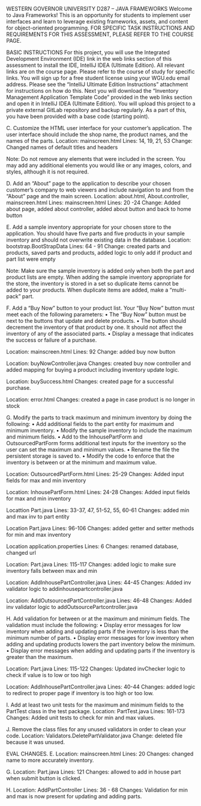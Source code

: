 WESTERN GOVERNOR UNIVERSITY
D287 – JAVA FRAMEWORKS
Welcome to Java Frameworks! This is an opportunity for students to implement user interfaces and learn to leverage existing frameworks, assets, and content for object-oriented programming. FOR SPECIFIC TASK INSTRUCTIONS AND REQUIREMENTS FOR THIS ASSESSMENT, PLEASE REFER TO THE COURSE PAGE.

BASIC INSTRUCTIONS
For this project, you will use the Integrated Development Environment (IDE) link in the web links section of this assessment to install the IDE, IntelliJ IDEA (Ultimate Edition). All relevant links are on the course page. Please refer to the course of study for specific links. You will sign up for a free student license using your WGU.edu email address. Please see the “IntelliJ Ultimate Edition Instructions” attachment for instructions on how do this. Next you will download the “Inventory Management Application Template Code” provided in the web links section and open it in IntelliJ IDEA (Ultimate Edition). You will upload this project to a private external GitLab repository and backup regularly. As a part of this, you have been provided with a base code (starting point).


C.  Customize the HTML user interface for your customer’s application. The user interface should include the shop name, the product names, and the names of the parts.
Location: mainscreen.html
Lines: 14, 19, 21, 53
Change: Changed names of default titles and headers

Note: Do not remove any elements that were included in the screen. You may add any additional elements you would like or any images, colors, and styles, although it is not required.


D.  Add an “About” page to the application to describe your chosen customer’s company to web viewers and include navigation to and from the “About” page and the main screen.
Location: about.html, About.controller, mainscreen.html
Lines: mainscreen.html Lines: 20 -24
Change: Added about page, added about controller, added about button and back to home button

E.  Add a sample inventory appropriate for your chosen store to the application. You should have five parts and five products in your sample inventory and should not overwrite existing data in the database.
Location: bootstrap.BootStrapData
Lines: 64 - 91
Change: created parts and products, saved parts and products, added logic to only add if product and part list were empty

Note: Make sure the sample inventory is added only when both the part and product lists are empty. When adding the sample inventory appropriate for the store, the inventory is stored in a set so duplicate items cannot be added to your products. When duplicate items are added, make a “multi-pack” part.


F.  Add a “Buy Now” button to your product list. Your “Buy Now” button must meet each of the following parameters:
•  The “Buy Now” button must be next to the buttons that update and delete products.
•  The button should decrement the inventory of that product by one. It should not affect the inventory of any of the associated parts.
•  Display a message that indicates the success or failure of a purchase.

Location: mainscreen.html
Lines: 92
Change: added buy now button

Location: buyNowController.java
Changes: created buy now controller and added mapping for buying a product including inventory update logic.

Location: buySuccess.html
Changes: created page for a successful purchase.

Location: error.html
Changes: created a page in case product is no longer in stock


G.  Modify the parts to track maximum and minimum inventory by doing the following:
•  Add additional fields to the part entity for maximum and minimum inventory.
•  Modify the sample inventory to include the maximum and minimum fields.
•  Add to the InhousePartForm and OutsourcedPartForm forms additional text inputs for the inventory so the user can set the maximum and minimum values.
•  Rename the file the persistent storage is saved to.
•  Modify the code to enforce that the inventory is between or at the minimum and maximum value.

Location: OutsourcedPartForm.html
Lines: 25-29
Changes: Added input fields for max and min inventory

Location: InhousePartForm.html
Lines: 24-28
Changes: Added input fields for max and min inventory

Locattion Part.java
Lines: 33-37, 47, 51-52, 55, 60-61
Changes: added min and max inv to part entity

Location Part.java
Lines: 96-106
Changes: added getter and setter methods for min and max inventory

Location application.properties
Lines: 6
Changes: renamed database, changed url

Location: Part.java
Lines: 115-117
Changes: added logic to make sure inventory falls between max and min

Location: AddInhousePartController.java
Lines: 44-45
Changes: Added inv validator logic to addinhousepartcontroller.java

Location: AddOutsourcedPartController.java
Lines: 46-48
Changes: Added inv validator logic to addOutsourcePartcontroller.java


H.  Add validation for between or at the maximum and minimum fields. The validation must include the following:
•  Display error messages for low inventory when adding and updating parts if the inventory is less than the minimum number of parts.
•  Display error messages for low inventory when adding and updating products lowers the part inventory below the minimum.
•  Display error messages when adding and updating parts if the inventory is greater than the maximum.

Location: Part.java
Lines: 115-122
Changes: Updated invChecker logic to check if value is to low or too high

Location: AddInhousePartController.java
Lines: 40-44
Changes: added logic to redirect to proper page if inventory is too high or too low.


I.  Add at least two unit tests for the maximum and minimum fields to the PartTest class in the test package.
Location: PartTest.java
Lines: 161-173
Changes: Added unit tests to check for min and max values.



J.  Remove the class files for any unused validators in order to clean your code.
Location: Validators.DeletePartValidator.java
Change: deleted file because it was unused.

EVAL CHANGES.
E.
Location: mainscreen.html
Lines: 20
Changes: changed name to more accurately inventory.

G.
Location: Part.java
Lines: 121
Changes: allowed to add in house part when submit button is clicked.


H.
Location: AddPartController
Lines: 36 - 68
Changes: Validation for min and max is now present for updating and adding parts.